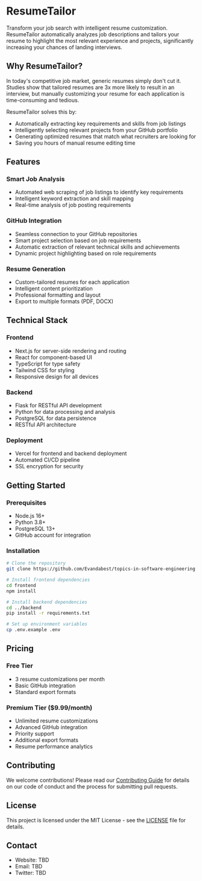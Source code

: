 # ResumeTailor

Transform your job search with intelligent resume customization. ResumeTailor automatically analyzes job descriptions and tailors your resume to highlight the most relevant experience and projects, significantly increasing your chances of landing interviews.

## Why ResumeTailor?

In today's competitive job market, generic resumes simply don't cut it. Studies show that tailored resumes are 3x more likely to result in an interview, but manually customizing your resume for each application is time-consuming and tedious.

ResumeTailor solves this by:
- Automatically extracting key requirements and skills from job listings
- Intelligently selecting relevant projects from your GitHub portfolio
- Generating optimized resumes that match what recruiters are looking for
- Saving you hours of manual resume editing time

## Features

### Smart Job Analysis
- Automated web scraping of job listings to identify key requirements
- Intelligent keyword extraction and skill mapping
- Real-time analysis of job posting requirements

### GitHub Integration
- Seamless connection to your GitHub repositories
- Smart project selection based on job requirements
- Automatic extraction of relevant technical skills and achievements
- Dynamic project highlighting based on role requirements

### Resume Generation
- Custom-tailored resumes for each application
- Intelligent content prioritization
- Professional formatting and layout
- Export to multiple formats (PDF, DOCX)

## Technical Stack

### Frontend
- Next.js for server-side rendering and routing
- React for component-based UI
- TypeScript for type safety
- Tailwind CSS for styling
- Responsive design for all devices

### Backend
- Flask for RESTful API development
- Python for data processing and analysis
- PostgreSQL for data persistence
- RESTful API architecture

### Deployment
- Vercel for frontend and backend deployment
- Automated CI/CD pipeline
- SSL encryption for security

## Getting Started

### Prerequisites
- Node.js 16+
- Python 3.8+
- PostgreSQL 13+
- GitHub account for integration

### Installation
```bash
# Clone the repository
git clone https://github.com/Evandabest/topics-in-software-engineering

# Install frontend dependencies
cd frontend
npm install

# Install backend dependencies
cd ../backend
pip install -r requirements.txt

# Set up environment variables
cp .env.example .env
```

## Pricing

### Free Tier
- 3 resume customizations per month
- Basic GitHub integration
- Standard export formats

### Premium Tier ($9.99/month)
- Unlimited resume customizations
- Advanced GitHub integration
- Priority support
- Additional export formats
- Resume performance analytics

## Contributing

We welcome contributions! Please read our [Contributing Guide](CONTRIBUTING.md) for details on our code of conduct and the process for submitting pull requests.

## License

This project is licensed under the MIT License - see the [LICENSE](LICENSE) file for details.

## Contact

- Website: TBD
- Email: TBD
- Twitter: TBD
